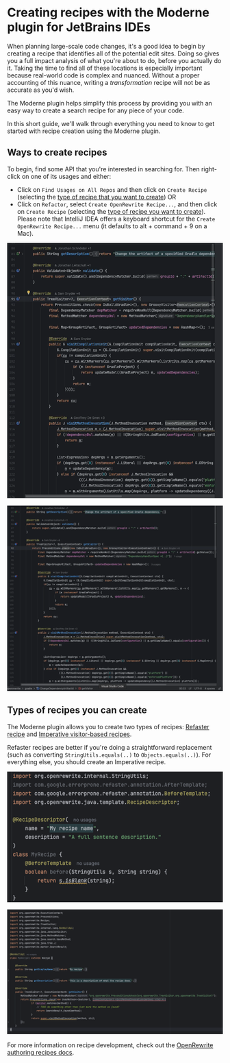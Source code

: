 # Creating recipes with the Moderne plugin for JetBrains IDEs

When planning large-scale code changes, it's a good idea to begin by creating a recipe that identifies all of the potential edit sites. Doing so gives you a full impact analysis of what you're about to do, before you actually do it. Taking the time to find all of these locations is especially important because real-world code is complex and nuanced. Without a proper accounting of this nuance, writing a _transformation_ recipe will not be as accurate as you'd wish.

The Moderne plugin helps simplify this process by providing you with an easy way to create a search recipe for any piece of your code.

In this short guide, we'll walk through everything you need to know to get started with recipe creation using the Moderne plugin.

## Ways to create recipes

To begin, find some API that you're interested in searching for. Then right-click on one of its usages and either:

* Click on `Find Usages on All Repos` and then click on `Create Recipe` (selecting the [type of recipe that you want to create](#types-of-recipes-you-can-create)) OR
* Click on `Refactor`, select `Create OpenRewrite Recipe...`, and then click on `Create Recipe` (selecting the [type of recipe you want to create](#types-of-recipes-you-can-create)). Please note that IntelliJ IDEA offers a keyboard shortcut for the `Create OpenRewrite Recipe...` menu (it defaults to alt + command + 9 on a Mac).

![Find Usages on All Repos example](/.gitbook/assets/find-usages-create.gif)

![Refactor menu example](/.gitbook/assets/refactor-create.gif)

## Types of recipes you can create

The Moderne plugin allows you to create two types of recipes: [Refaster recipe](https://docs.openrewrite.org/authoring-recipes/refaster-recipes) and [Imperative visitor-based recipes](https://docs.openrewrite.org/authoring-recipes/types-of-recipes#imperative-recipes).

Refaster recipes are better if you're doing a straightforward replacement (such as converting `StringUtils.equals(..)` to `Objects.equals(..)`). For everything else, you should create an Imperative recipe.

![Refaster recipe example](/.gitbook/assets/refaster-recipe-example.png)

![Visitor recipe example](/.gitbook/assets/visitor-recipe-example.png)

For more information on recipe development, check out the [OpenRewrite authoring recipes docs](https://docs.openrewrite.org/authoring-recipes).
